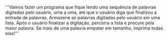 '''Vamos fazer um programa que fique lendo uma sequência de palavras digitadas pelo usuário, uma a uma,
   até que o usuário diga que finalizou a entrada de palavras.
   Armazene as palavras digitadas pelo usuário em uma lista.
   Após o usuário finalizar a digitação, percorra a lista e procure pela maior palavra.
   Se mais de uma palavra empatar em tamanho, imprima todas elas!'''

